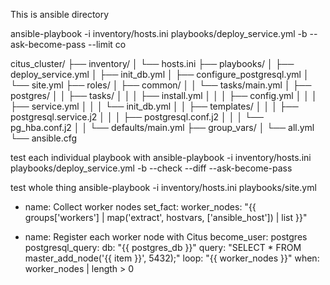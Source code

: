 This is ansible directory

ansible-playbook -i inventory/hosts.ini playbooks/deploy_service.yml -b --ask-become-pass --limit co


citus_cluster/
├── inventory/
│   └── hosts.ini
├── playbooks/
│   ├── deploy_service.yml
│   ├── init_db.yml
│   ├── configure_postgresql.yml
│   └── site.yml
├── roles/
│   ├── common/
│   │   └── tasks/main.yml
│   ├── postgres/
│   │   ├── tasks/
│   │   │   ├── install.yml
│   │   │   ├── config.yml
│   │   │   ├── service.yml
│   │   │   └── init_db.yml
│   │   ├── templates/
│   │   │   ├── postgresql.service.j2
│   │   │   ├── postgresql.conf.j2
│   │   │   └── pg_hba.conf.j2
│   │   └── defaults/main.yml
├── group_vars/
│   └── all.yml
└── ansible.cfg

test each individual playbook with
ansible-playbook -i inventory/hosts.ini playbooks/deploy_service.yml -b --check --diff --ask-become-pass

test whole thing 
ansible-playbook -i inventory/hosts.ini playbooks/site.yml 



- name: Collect worker nodes
  set_fact:
    worker_nodes: "{{ groups['workers'] | map('extract', hostvars, ['ansible_host']) | list }}"

- name: Register each worker node with Citus
  become_user: postgres
  postgresql_query:
    db: "{{ postgres_db }}"
    query: "SELECT * FROM master_add_node('{{ item }}', 5432);"
  loop: "{{ worker_nodes }}"
  when: worker_nodes | length > 0


